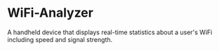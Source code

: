 # WiFi-Analyzer
A handheld device that displays real-time statistics about a user's WiFi including speed and signal strength.
